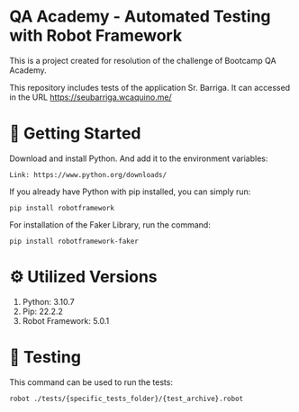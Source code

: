 # QA Academy - Automated Testing with Robot Framework

This is a project created for resolution of the challenge of Bootcamp QA Academy.

This repository includes tests of the application Sr. Barriga. It can accessed in the URL https://seubarriga.wcaquino.me/


# 👶 Getting Started

Download and install Python. And add it to the environment variables:

`Link: https://www.python.org/downloads/`

If you already have Python with pip installed, you can simply run:

`pip install robotframework`

For installation of the Faker Library, run the command:

`pip install robotframework-faker`


# ⚙️ Utilized Versions

1. Python: 3.10.7
2. Pip: 22.2.2
3. Robot Framework: 5.0.1
 
 
# 🧪 Testing

This command can be used to run the tests: 

`robot ./tests/{specific_tests_folder}/{test_archive}.robot` 

